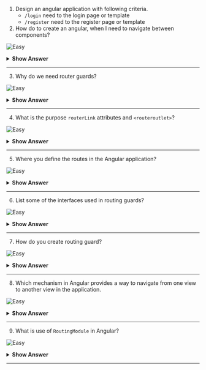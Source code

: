 1. Design an angular application with following criteria.
    - `/login` need to the login page or template
    - `/register` need to the register page or template
2. How do to create an angular, when I need to navigate between components?

![Easy](https://github.com/revaturelabs/interviewquestions/blob/dev/ComplexityTags/simple%20(2).svg)

<details>
<summary><b>Show Answer</b></summary>
<blockquote>



</blockquote>
</details>
  
---
 
3. Why do we need router guards?

![Easy](https://github.com/revaturelabs/interviewquestions/blob/dev/ComplexityTags/simple%20(2).svg)

<details>
<summary><b>Show Answer</b></summary>
<blockquote>



</blockquote>
</details>
  
---
 
4. What is the purpose `routerLink` attributes and `<routeroutlet>`?

![Easy](https://github.com/revaturelabs/interviewquestions/blob/dev/ComplexityTags/simple%20(2).svg)

<details>
<summary><b>Show Answer</b></summary>
<blockquote>



</blockquote>
</details>
  
---
 
5. Where you define the routes in the Angular application?

![Easy](https://github.com/revaturelabs/interviewquestions/blob/dev/ComplexityTags/simple%20(2).svg)

<details>
<summary><b>Show Answer</b></summary>
<blockquote>



</blockquote>
</details>
  
---
 
6. List some of the interfaces used in routing guards?

![Easy](https://github.com/revaturelabs/interviewquestions/blob/dev/ComplexityTags/simple%20(2).svg)

<details>
<summary><b>Show Answer</b></summary>
<blockquote>



</blockquote>
</details>
  
---
 
7. How do you create routing guard?

![Easy](https://github.com/revaturelabs/interviewquestions/blob/dev/ComplexityTags/simple%20(2).svg)

<details>
<summary><b>Show Answer</b></summary>
<blockquote>



</blockquote>
</details>
  
---

8. Which mechanism in Angular provides a way to navigate from one view to another view in the application.

![Easy](https://github.com/revaturelabs/interviewquestions/blob/dev/ComplexityTags/simple%20(2).svg)

<details>
<summary><b>Show Answer</b></summary>
<blockquote>



</blockquote>
</details>
  
---

9. What is use of `RoutingModule` in Angular?


![Easy](https://github.com/revaturelabs/interviewquestions/blob/dev/ComplexityTags/simple%20(2).svg)

<details>
<summary><b>Show Answer</b></summary>
<blockquote>



</blockquote>
</details>
  
---
